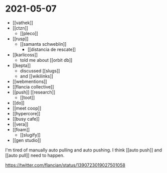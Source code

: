 # 2021-05-07

- [[vathek]]
- [[ctzn]]
  - [[pleco]]
- [[rusp]]
  - [[samanta schweblin]]
    - [[distancia de rescate]]
- [[karlicoss]]
  - told me about [[orbit db]]
- [[kepta]]
  - discussed [[slugs]]
  - and [[wikilinks]]
- [[webmentions]]
- [[flancia collective]]
- [[push]] [[research]]
  - [[toot]]
- [[do]]
- [[meet coop]]
- [[hypercore]]
- [[busy cafe]]
- [[vera]]
- [[foam]]
  - [[slugify]]
- [[gen studio]]

I'm tired of manually auto pulling and auto pushing. I think [[auto push]] and [[auto pull]] need to happen.

https://twitter.com/flancian/status/1390723019027501058
